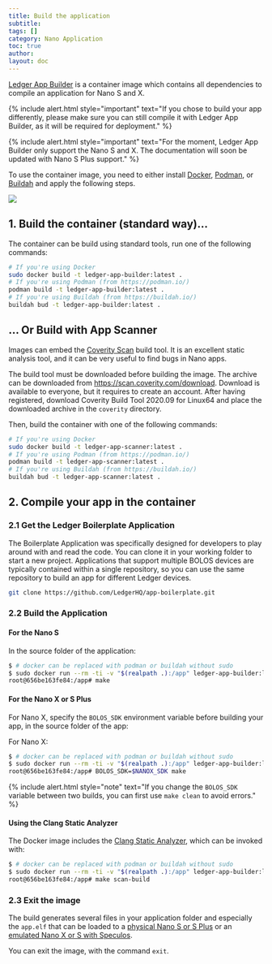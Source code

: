 ```yaml
---
title: Build the application
subtitle:
tags: []
category: Nano Application
toc: true
author:
layout: doc
---
```





[Ledger App Builder](https://github.com/LedgerHQ/ledger-app-builder) is a container image which contains all dependencies to compile an application for Nano S and X.

<!--  -->
{% include alert.html style="important" text="If you chose to build your app differently, please make sure you can still compile it with Ledger App Builder, as it will be required for deployment." %}
<!--  -->

<!--  -->
{% include alert.html style="important" text="For the moment, Ledger App Builder only support the Nano S and X. The documentation will soon be updated with Nano S Plus support." %}
<!--  -->

To use the container image, you need to either install [Docker](https://docs.docker.com/get-docker/), [Podman](https://podman.io/), or [Buildah](https://buildah.io/) and apply the following steps.

<!-- ------------- Image ------------- -->
<div class="uk-text-center">
    <a href="../images/folder-organization.png" style="border-bottom:none;">
		<img src="../images/folder-organization.png" >
	</a>
</div>
<!-- --------------------------------- -->

## 1. Build the container (standard way)...

The container can be build using standard tools, run one of the following commands:

```bash
# If you're using Docker
sudo docker build -t ledger-app-builder:latest .
# If you're using Podman (from https://podman.io/)
podman build -t ledger-app-builder:latest .
# If you're using Buildah (from https://buildah.io/)
buildah bud -t ledger-app-builder:latest .
```

## ... Or Build with App Scanner

Images can embed the [Coverity Scan](https://scan.coverity.com/) build tool. It is an excellent static analysis tool, and it can be very useful to find bugs in Nano apps.

The build tool must be downloaded before building the image. The archive can be downloaded from <https://scan.coverity.com/download>. Download is available to everyone, but it requires to create an account. After having registered, download Coverity Build Tool 2020.09 for Linux64 and place the downloaded archive in the `coverity` directory.

Then, build the container with one of the following commands:

```bash
# If you're using Docker
sudo docker build -t ledger-app-scanner:latest .
# If you're using Podman (from https://podman.io/)
podman build -t ledger-app-scanner:latest .
# If you're using Buildah (from https://buildah.io/)
buildah bud -t ledger-app-scanner:latest .
```

## 2. Compile your app in the container

### 2.1 Get the Ledger Boilerplate Application

The Boilerplate Application was specifically designed for developers to play around with and read the code. You can clone it in your working folder to start a new project.
Applications that support multiple BOLOS devices are typically contained within a single repository, so you can use the same repository to build an app for different Ledger devices.

```bash
git clone https://github.com/LedgerHQ/app-boilerplate.git
```

### 2.2 Build the Application

#### For the Nano S

In the source folder of the application:

```bash
$ # docker can be replaced with podman or buildah without sudo
$ sudo docker run --rm -ti -v "$(realpath .):/app" ledger-app-builder:latest
root@656be163fe84:/app# make
```

#### For the Nano X or S Plus

For Nano X, specify the `BOLOS_SDK` environment variable before building your app, in the source folder of the app:

For Nano X:

```bash
$ # docker can be replaced with podman or buildah without sudo
$ sudo docker run --rm -ti -v "$(realpath .):/app" ledger-app-builder:latest
root@656be163fe84:/app# BOLOS_SDK=$NANOX_SDK make
```


<!--  -->
{% include alert.html style="note" text="If you change the <code>BOLOS_SDK</code> variable between two builds, you can first use <code>make clean</code> to avoid errors." %}
<!--  -->


#### Using the Clang Static Analyzer

The Docker image includes the [Clang Static Analyzer](https://clang-analyzer.llvm.org/), which can be invoked with:

```bash
$ # docker can be replaced with podman or buildah without sudo
$ sudo docker run --rm -ti -v "$(realpath .):/app" ledger-app-builder:latest
root@656be163fe84:/app# make scan-build
```

### 2.3 Exit the image

The build generates several files in your application folder and especially the `app.elf` that can be loaded to a [physical Nano S or S Plus](../load) or an [emulated Nano X or S with Speculos](../../speculos/installation/build).

You can exit the image, with the command `exit`.

